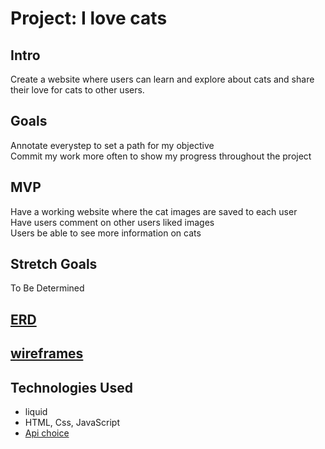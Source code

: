 # Project: I love cats
## Intro
Create a website where users can learn and explore about cats and share their love for cats to other users.

## Goals
Annotate everystep to set a path for my objective<br>
Commit my work more often to show my progress throughout the project <br>


## MVP
Have a working website where the cat images are saved to each user <br>
Have users comment on other users liked images <br>
Users be able to see more information on cats


## Stretch Goals
To Be Determined

## [ERD](https://lucid.app/lucidchart/6d83b7c8-06d0-424d-8277-0c5e5374d7f9/edit?invitationId=inv_80284723-3b51-4285-a252-313530eb91a8)

## [wireframes](https://miro.com/app/board/uXjVOF-CEyQ=/?invite_link_id=9240635484)

## Technologies Used
- liquid
- HTML, Css, JavaScript
- [Api choice](https://thecatapi.com/)
